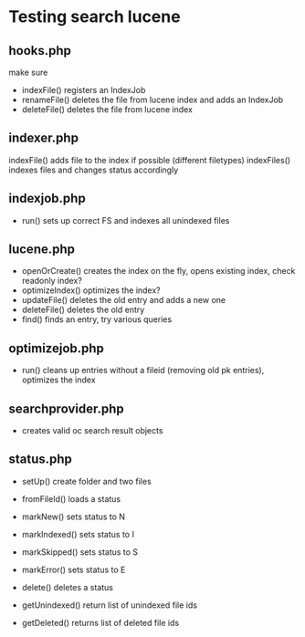 Testing search lucene
=====================

hooks.php
---------

make sure
- indexFile() registers an IndexJob
- renameFile() deletes the file from lucene index and adds an IndexJob
- deleteFile() deletes the file from lucene index 

indexer.php
-----------

indexFile() adds file to the index if possible (different filetypes) 
indexFiles() indexes files and changes status accordingly


indexjob.php
------------

- run() sets up correct FS and indexes all unindexed files

lucene.php
----------

- openOrCreate() creates the index on the fly, opens existing index, check readonly index?
- optimizeIndex() optimizes the index?
- updateFile() deletes the old entry and adds a new one
- deleteFile() deletes the old entry
- find() finds an entry, try various queries

optimizejob.php
---------------

- run() cleans up entries without a fileid (removing old pk entries), optimizes the index

searchprovider.php
------------------

- creates valid oc search result objects

status.php
----------

- setUp() create folder and two files

- fromFileId() loads a status
- markNew() sets status to N
- markIndexed() sets status to I
- markSkipped() sets status to S
- markError() sets status to E
- delete() deletes a status
- getUnindexed() return list of unindexed file ids
- getDeleted() returns list of deleted file ids

